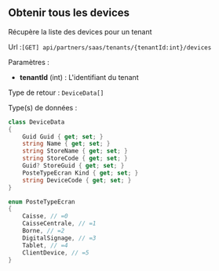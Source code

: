 ## <span id='listedevices'>Obtenir tous les devices</span>

Récupère la liste des devices pour un tenant

Url :`[GET] api/partners/saas/tenants/{tenantId:int}/devices`

Paramètres : 

- **tenantId** (int) : L'identifiant du tenant

Type de retour : `DeviceData[]`

Type(s) de données :

```csharp
class DeviceData
{
	Guid Guid { get; set; }
	string Name { get; set; }
	string StoreName { get; set; }
	string StoreCode { get; set; }
	Guid? StoreGuid { get; set; }
	PosteTypeEcran Kind { get; set; }
	string DeviceCode { get; set; }
}

enum PosteTypeEcran
{
	Caisse, // =0
	CaisseCentrale, // =1
	Borne, // =2
	DigitalSignage, // =3
	Tablet, // =4
	ClientDevice, // =5
}

```
